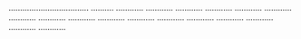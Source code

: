 ................................... ..........
............
............
............
............
............
............
............
............
............
............
............
............
............
............
............
............
............


